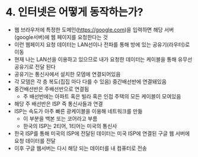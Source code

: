 # 4. 인터넷은 어떻게 동작하는가?

- 웹 브라우저에 특정한 도메인(https://google.com)을 입력하면 해당 서버(google서버)에 웹 페이지를 요청한다는 것
- 이런 웹페이지 요청 데이터는 LAN선이나 전파를 통해 방에 있는 공유기(라우터)로 이동
- 현재 나는 LAN선을 이용하고 있으므로 내가 요청한 데이터는 케이블을 통해 유무선 공유기로 전달 된다
- 공유기는 통신사에서 설치한 모뎀에 연결되어있음
- 각 모뎀은 각 층 복도(집집 마다 다를 수 있음) 중간배선반에 연결돼있음
- 중간배선반은 주배선반으로 연결됨
  - 주 배선반에는 아파트 혹은 빌라 혹은 인접 주택의 모든 케이블이 모여있음
- 해당 주 배선반은 ISP 즉 통신사들과 연결
- ISP는 속도가 아주 빠른 광케이블을 이용해 네트워크를 만듦
  - 이 부분을 백본 또는 코어라고 부름
  - 한국의 ISP는 2티어, 1티어는 미국의 통신사
- 한국 ISP를 통해 미국의 ISP에 전달된 데이터는 미국 ISP에 연결된 구글 웹 서버에 요청 데이터를 전달
- 이후 구글 웹서버는 다시 해당 되는 데이터를 내 컴퓨터로 전송
